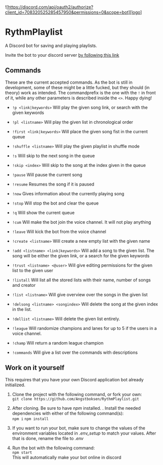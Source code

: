 ![https://discord.com/api/oauth2/authorize?client_id=708320525285457950&permissions=0&scope=bot][logo]

# RythmPlaylist
A Discord bot for saving and playing playlists. <br>

Invite the bot to your discord server [by following this link](https://discord.com/api/oauth2/authorize?client_id=708320525285457950&permissions=0&scope=bot)

[logo]: https://cdn.discordapp.com/app-icons/708320525285457950/392f659c8b929799b917f0192b872ea5.png?size=512 "Juanita doing her thing"

## Commands

These are the current accepted commands. As the bot is still in development, some of these might be a little fucked, but they should (in theory) work as intended.
The commandprefix is the one with the `!` in front of it, while any other parameters is described inside the `<>`. Happy dying!

* `!p <link|keywords>` 
Will play the given song link, or search with the given keywords

* `!pl <listname>`
Will play the given list in chronological order

* `!first <link|keywords>`
Will place the given song fist in the current queue


* `!shuffle <listname>`
Will play the given playlist in shuffle mode

* `!s`
Will skip to the next song in the queue

* `!skip <index>`
Will skip to the song at the index given in the queue

* `!pause`
Will pause the current song

* `!resume`
Resumes the song if it is paused

* `!now`
Gives information about the currently playing song

* `!stop`
Will stop the bot and clear the queue

* `!q`
Will show the current queue

* `!cum`
Will make the bot join the voice channel. It will not play anything

* `!leave`
Will kick the bot from the voice channel

* `!create <listname>`
Will create a new empty list with the given name

* `!add <listname> <link|keywords>`
Will add a song to the given list. The song will be either the given link, or a search for the given keywords

* `!trust <listname> <@user>`
Will give editing permissions for the given list to the given user

* `!listall`
Will list all the stored lists with their name, number of songs and creator

* `!list <listname>`
Will give overview over the songs in the given list

* `!delsong <listname> <songindex>`
Will delete the song at the given index in the list.

* `!dellist <listname>`
Will delete the given list entirely.

* `!league`
Will randomize champions and lanes for up to 5 if the users in a voice channel.

* `!champ`
Will return a random league champion

* `!commands`
Will give a list over the commands with descriptions

## Work on it yourself
This requires that you have your own Discord application bot already initialized.

1. Clone the project with the following command, or fork your own: <br>
```git clone https://github.com/Angstboksen/RythmPlaylist.git``` <br>

2. After cloning. Be sure to have *npm* installed. . Install the needed dependencies with either of the following command(s):  <br>
```npm i``` ```npm install```

3. If you want to run your bot, make sure to change the values of the environment variables located in *.env_setup* to match your values. After that is done, rename the file to *.env*

4. Run the bot with the following command: <br>
```npm start```<br>
This will automatically make your bot online in discord


